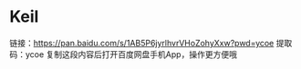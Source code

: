 # Keil

链接：https://pan.baidu.com/s/1AB5P6jyrlhvrVHoZohyXxw?pwd=ycoe 提取码：ycoe 复制这段内容后打开百度网盘手机App，操作更方便哦
